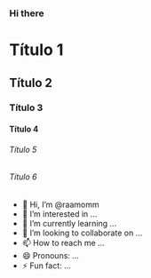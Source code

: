 ### Hi there

<!-- Cabeçalho -->

# Título 1
## Título 2
### Título 3
#### Título 4
###### Título 5
###### Título 6



- 👋 Hi, I’m @raamomm
- 👀 I’m interested in ...
- 🌱 I’m currently learning ...
- 💞️ I’m looking to collaborate on ...
- 📫 How to reach me ...
- 😄 Pronouns: ...
- ⚡ Fun fact: ...

<!---
raamomm/raamomm is a ✨ special ✨ repository because its `README.md` (this file) appears on your GitHub profile.
You can click the Preview link to take a look at your changes.
--->
